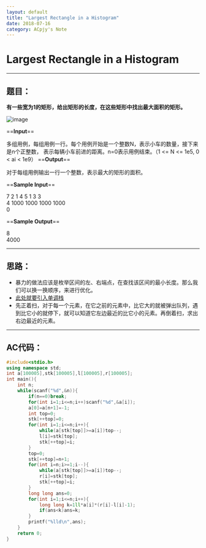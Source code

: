 ```yaml
---
layout: default
title: "Largest Rectangle in a Histogram"
date: 2018-07-16
category: ACpjy's Note
---
```


# Largest Rectangle in a Histogram

---
## 题目：
**有一些宽为1的矩形，给出矩形的长度，在这些矩形中找出最大面积的矩形。**

![image](https://odzkskevi.qnssl.com/45660aba95464e61adfbbcc7cea2c44c?v=1487345355)

==**Input**==

多组用例，每组用例一行。每个用例开始是一个整数N，表示小车的数量，接下来是n个正整数， 表示每辆小车前进的距离。n=0表示用例结束。（1 <= N <= 1e5, 0 < ai < 1e9）
==**Output**==

对于每组用例输出一行一个整数，表示最大的矩形的面积。

==**Sample Input**==

7 2 1 4 5 1 3 3  
4 1000 1000 1000 1000  
0

==**Sample Output**==

8  
4000

---

## 思路：
- 暴力的做法应该是枚举区间的左、右端点，在查找该区间的最小长度。那么我们可以换一换顺序，来进行优化。
- [此处就要引入单调栈](https://blog.csdn.net/wubaizhe/article/details/70136174)
- 先正着扫，对于每一个元素，在它之前的元素中，比它大的就被弹出队列，遇到比它小的就停下，就可以知道它左边最近的比它小的元素。再倒着扫，求出右边最近的元素。
---
## AC代码：

```cpp
#include<stdio.h>
using namespace std;
int a[100005],stk[100005],l[100005],r[100005];
int main(){
	int n;
	while(scanf("%d",&n)){
		if(n==0)break;
		for(int i=1;i<=n;i++)scanf("%d",&a[i]);
		a[0]=a[n+1]=-1;
		int top=0;
		stk[++top]=0;
		for(int i=1;i<=n;i++){
			while(a[stk[top]]>=a[i])top--;
			l[i]=stk[top];
			stk[++top]=i;
		}
		top=0;
		stk[++top]=n+1;
		for(int i=n;i>=1;i--){
			while(a[stk[top]]>=a[i])top--;
			r[i]=stk[top];
			stk[++top]=i;
		}
		long long ans=0;
		for(int i=1;i<=n;i++){
			long long k=1ll*a[i]*(r[i]-l[i]-1);
			if(ans<k)ans=k;
		}
		printf("%lld\n",ans);	
	}
	return 0;
}
```

